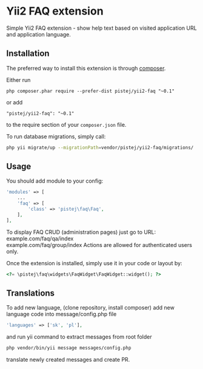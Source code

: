 Yii2 FAQ extension
==================
Simple Yii2 FAQ extension - show help text based on visited application URL and application language.

Installation
------------

The preferred way to install this extension is through [composer](http://getcomposer.org/download/).

Either run

```
php composer.phar require --prefer-dist pistej/yii2-faq "~0.1"
```

or add

```
"pistej/yii2-faq": "~0.1"
```

to the require section of your `composer.json` file.

To run database migrations, simply call:
```bash
php yii migrate/up --migrationPath=vendor/pistej/yii2-faq/migrations/
```

Usage
-----

You should add module to your config:
```php
'modules' => [
    ...
    'faq' => [
        'class' => 'pistej\faq\Faq',
    ],
],
```

To display FAQ CRUD (administration pages) just go to URL:  
example.com/faq/qa/index  
example.com/faq/group/index
Actions are allowed for authenticated users only.

Once the extension is installed, simply use it in your code or layout by:

```php
<?= \pistej\faq\widgets\FaqWidget\FaqWidget::widget(); ?>
```


Translations
------------
To add new language, (clone repository, install composer) add new language code into message/config.php file

```php
'languages' => ['sk', 'pl'],
```

and run yii command to extract messages from root folder

```bash
php vendor/bin/yii message messages/config.php 

```
translate newly created messages and create PR.

